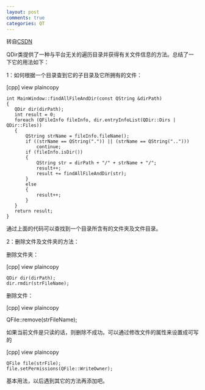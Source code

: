 ```yaml
---
layout: post
comments: true
categories: QT
---
```


转自[CSDN](http://blog.csdn.net/hpjx1987/article/details/10294951)

QDir类提供了一种与平台无关的遍历目录并获得有关文件信息的方法。总结了一下它的用法如下：

 1：如何根据一个目录查到它的子目录及它所拥有的文件：

[cpp] view plaincopy

    int MainWindow::findAllFileAndDir(const QString &dirPath)  
    {  
       QDir dir(dirPath);  
       int result = 0;  
       foreach (QFileInfo fileInfo, dir.entryInfoList(QDir::Dirs | QDir::Files))  
       {  
           QString strName = fileInfo.fileName();  
           if ((strName == QString(".")) || (strName == QString("..")))  
               continue;  
           if (fileInfo.isDir())  
           {  
               QString str = dirPath + "/" + strName + "/";  
               result++;  
               result += findAllFileAndDir(str);  
           }  
           else  
           {  
               result++;  
           }  
       } 
       return result;  
    }  
通过上面的代码可以查找到一个目录所含有的文件夹及文件目录。

2：删除文件及文件夹的方法：

删除文件夹：

[cpp] view plaincopy  

    QDir dir(dirPath);  
    dir.rmdir(strFileName);  

删除文件：

[cpp] view plaincopy

  QFile::remove(strFileName);

如果当前文件是只读的话，则删除不成功。可以通过修改文件的属性来设置成可写的

[cpp] view plaincopy

    QFile file(strFile);  
    file.setPermissions(QFile::WriteOwner);

基本用法，以后遇到其它的方法再添加吧。
